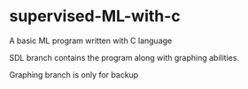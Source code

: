# supervised-ML-with-c
A basic ML program written with C language


SDL branch contains the program along with graphing abilities.

Graphing branch is only for backup
